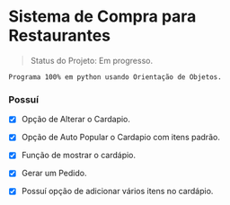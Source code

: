 # Sistema de Compra para Restaurantes
> Status do Projeto: Em progresso.
```
Programa 100% em python usando Orientação de Objetos.
```
<h3>Possuí</h3>

- [x] Opção de Alterar o Cardapio.
- [x] Opção de Auto Popular o Cardapio com itens padrão.
- [x] Função de mostrar o cardápio.
- [x] Gerar um Pedido.
- [x] Possuí opção de adicionar vários itens no cardápio.

